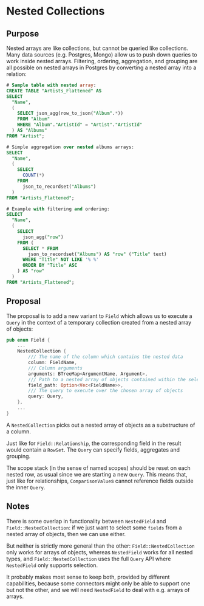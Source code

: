 # Nested Collections

## Purpose

Nested arrays are like collections, but cannot be queried like collections. Many data sources (e.g. Postgres, Mongo) allow us to push down queries to work inside nested arrays. Filtering, ordering, aggregation, and grouping are all possible on nested arrays in Postgres by converting a nested array into a relation:

```sql
# Sample table with nested array:
CREATE TABLE "Artists_Flattened" AS
SELECT 
  "Name", 
  (
    SELECT json_agg(row_to_json("Album".*))
    FROM "Album"
    WHERE "Album"."ArtistId" = "Artist"."ArtistId"
  ) AS "Albums"
FROM "Artist";

# Simple aggregation over nested albums arrays:
SELECT 
  "Name", 
  (
    SELECT 
      COUNT(*)
    FROM 
      json_to_recordset("Albums")
  )
FROM "Artists_Flattened";

# Example with filtering and ordering:
SELECT 
  "Name", 
  (
    SELECT 
      json_agg("row")
    FROM (
      SELECT * FROM
        json_to_recordset("Albums") AS "row" ("Title" text)
      WHERE "Title" NOT LIKE '% %'
      ORDER BY "Title" ASC
    ) AS "row"
  )
FROM "Artists_Flattened";
```

## Proposal

The proposal is to add a new variant to `Field` which allows us to execute a `Query` in the context of a temporary collection created from a nested array of objects:

```rust
pub enum Field {
    ...
    NestedCollection {
        /// The name of the column which contains the nested data
        column: FieldName,
        /// Column arguments
        arguments: BTreeMap<ArgumentName, Argument>,
        /// Path to a nested array of objects contained within the selected column
        field_path: Option<Vec<FieldName>>,
        /// The query to execute over the chosen array of objects
        query: Query,
    },
    ...
}
```

A `NestedCollection` picks out a nested array of objects as a substructure of a column.

Just like for `Field::Relationship`, the corresponding field in the result would contain a `RowSet`. The `Query` can specify fields, aggregates and grouping.

The scope stack (in the sense of named scopes) should be reset on each nested row, as usual since we are starting a new `Query`. This means that, just like for relationships, `ComparisonValue`s cannot reference fields outside the inner `Query`.

## Notes

There is some overlap in functionality between `NestedField` and `Field::NestedCollection`: if we just want to select some `fields` from a nested array of objects, then we can use either.

But neither is strictly more general than the other: `Field::NestedCollection` only works for arrays of objects, whereas `NestedField` works for all nested types, and `Field::NestedCollection` uses the full `Query` API where `NestedField` only supports selection. 

It probably makes most sense to keep both, provided by different capabilities, because some connectors might only be able to support one but not the other, and we will need `NestedField` to deal with e.g. arrays of arrays.

